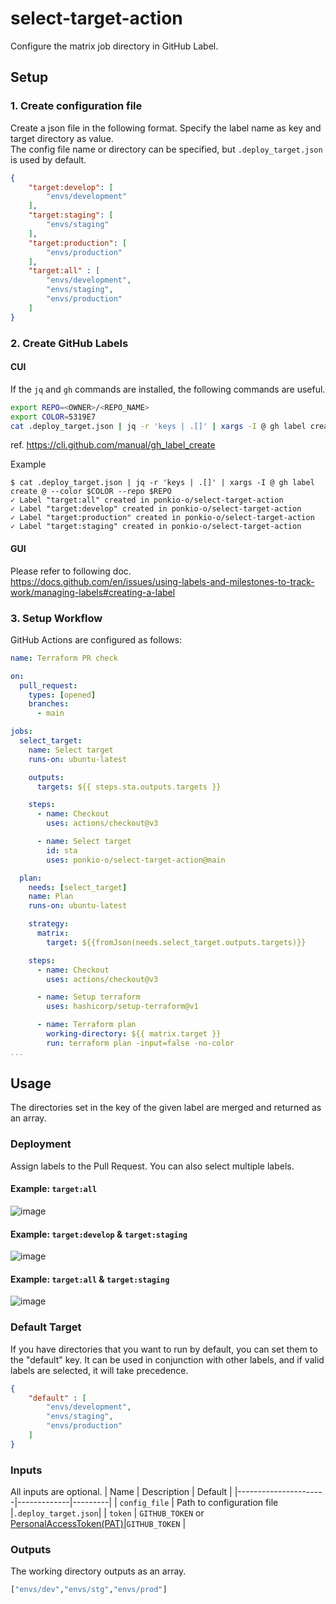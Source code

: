 # select-target-action
Configure the matrix job directory in GitHub Label.

## Setup
### 1. Create configuration file
Create a json file in the following format. Specify the label name as key and target directory as value.  
The config file name or directory can be specified, but `.deploy_target.json` is used by default.

```json
{
    "target:develop": [
        "envs/development"
    ],
    "target:staging": [
        "envs/staging"
    ],
    "target:production": [
        "envs/production"
    ],
    "target:all" : [
        "envs/development",
        "envs/staging",
        "envs/production"
    ]
}
```

### 2. Create GitHub Labels
#### CUI
If the `jq` and `gh` commands are installed, the following commands are useful.
```bash
export REPO=<OWNER>/<REPO_NAME>
export COLOR=5319E7
cat .deploy_target.json | jq -r 'keys | .[]' | xargs -I @ gh label create @ --color $COLOR --repo $REPO
```

ref. https://cli.github.com/manual/gh_label_create

Example
```console
$ cat .deploy_target.json | jq -r 'keys | .[]' | xargs -I @ gh label create @ --color $COLOR --repo $REPO
✓ Label "target:all" created in ponkio-o/select-target-action
✓ Label "target:develop" created in ponkio-o/select-target-action
✓ Label "target:production" created in ponkio-o/select-target-action
✓ Label "target:staging" created in ponkio-o/select-target-action
```

#### GUI
Please refer to following doc.  
https://docs.github.com/en/issues/using-labels-and-milestones-to-track-work/managing-labels#creating-a-label

### 3. Setup Workflow
GitHub Actions are configured as follows:
```yaml
name: Terraform PR check

on:
  pull_request:
    types: [opened]
    branches:
      - main

jobs:
  select_target:
    name: Select target
    runs-on: ubuntu-latest

    outputs:
      targets: ${{ steps.sta.outputs.targets }}

    steps:
      - name: Checkout
        uses: actions/checkout@v3

      - name: Select target
        id: sta
        uses: ponkio-o/select-target-action@main

  plan:
    needs: [select_target]
    name: Plan
    runs-on: ubuntu-latest

    strategy:
      matrix:
        target: ${{fromJson(needs.select_target.outputs.targets)}}

    steps:
      - name: Checkout
        uses: actions/checkout@v3

      - name: Setup terraform
        uses: hashicorp/setup-terraform@v1

      - name: Terraform plan
        working-directory: ${{ matrix.target }}
        run: terraform plan -input=false -no-color
...
```

## Usage
The directories set in the key of the given label are merged and returned as an array.

### Deployment
Assign labels to the Pull Request. You can also select multiple labels.

#### Example: `target:all`
![image](./images/deploy_to_all_job.png)

#### Example: `target:develop` & `target:staging`
![image](./images/deploy_to_dev_and_stg_job.png)

#### Example: `target:all` & `target:staging`
![image](./images/deploy_to_all_job.png)

### Default Target
If you have directories that you want to run by default, you can set them to the "default" key. It can be used in conjunction with other labels, and if valid labels are selected, it will take precedence.

```json
{
    "default" : [
        "envs/development",
        "envs/staging",
        "envs/production"
    ]
}
```

### Inputs
All inputs are optional.
| Name                 | Description | Default |
|----------------------|-------------|---------|
| `config_file` | Path to configuration file |`.deploy_target.json`|
| `token`       | `GITHUB_TOKEN` or [PersonalAccessToken(PAT)](https://docs.github.com/en/authentication/keeping-your-account-and-data-secure/creating-a-personal-access-token)|`GITHUB_TOKEN` |

### Outputs
The working directory outputs as an array.
```bash
["envs/dev","envs/stg","envs/prod"]
```
